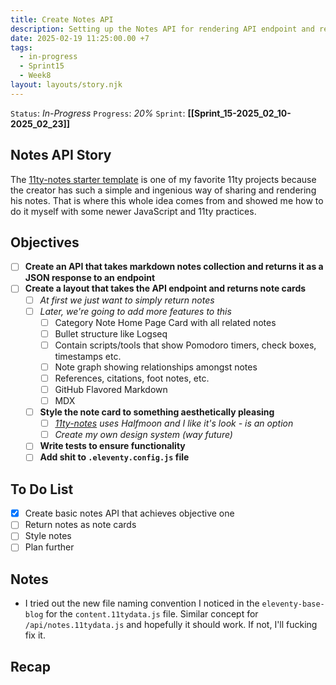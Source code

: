 ```yaml
---
title: Create Notes API
description: Setting up the Notes API for rendering API endpoint and returning notes data
date: 2025-02-19 11:25:00.00 +7
tags:
  - in-progress
  - Sprint15
  - Week8
layout: layouts/story.njk
---
```


`Status`: *In-Progress*
`Progress`: *20%*
`Sprint`: **[[Sprint_15-2025_02_10-2025_02_23]]**

## Notes API Story

The [11ty-notes starter template](https://github.com/shadowtime2000/11ty-notes) is one of my favorite 11ty projects because the creator has such a simple and ingenious way of sharing and rendering his notes. That is where this whole idea comes from and showed me how to do it myself with some newer JavaScript and 11ty practices.

## Objectives

- [ ] **Create an API that takes markdown notes collection and returns it as a JSON response to an endpoint**
- [ ] **Create a layout that takes the API endpoint and returns note cards**
  - [ ] *At first we just want to simply return notes*
  - [ ] *Later, we're going to add more features to this*
    - [ ] Category Note Home Page Card with all related notes
    - [ ] Bullet structure like Logseq
    - [ ] Contain scripts/tools that show Pomodoro timers, check boxes, timestamps etc.
    - [ ] Note graph showing relationships amongst notes
    - [ ] References, citations, foot notes, etc.
    - [ ] GitHub Flavored Markdown
    - [ ] MDX
  - [ ] **Style the note card to something aesthetically pleasing**
    - [ ] *[11ty-notes](https://github.com/shadowtime2000/11ty-notes) uses Halfmoon and I like it's look - is an option*
    - [ ] *Create my own design system (way future)*
  - [ ] **Write tests to ensure functionality**
  - [ ] **Add shit to `.eleventy.config.js` file**

## To Do List

- [x] Create basic notes API that achieves objective one
- [ ] Return notes as note cards
- [ ] Style notes
- [ ] Plan further

## Notes

- I tried out the new file naming convention I noticed in the `eleventy-base-blog` for the `content.11tydata.js` file. Similar concept for `/api/notes.11tydata.js` and hopefully it should work. If not, I'll fucking fix it.

## Recap

